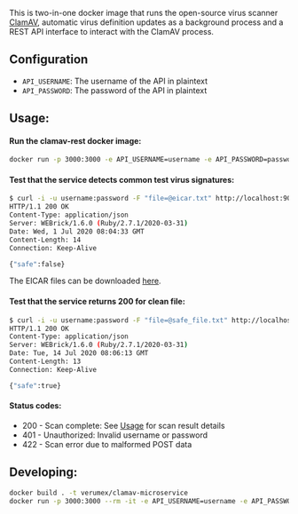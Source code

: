 This is two-in-one docker image that runs the open-source virus scanner
[ClamAV](https://www.clamav.net), automatic virus definition updates as a
background process and a REST API interface to interact with the ClamAV process.

## Configuration

- `API_USERNAME`: The username of the API in plaintext
- `API_PASSWORD`: The password of the API in plaintext

## Usage:

#### Run the clamav-rest docker image:

```bash
docker run -p 3000:3000 -e API_USERNAME=username -e API_PASSWORD=password verumex/clamav-microservice
```

#### Test that the service detects common test virus signatures:

```bash
$ curl -i -u username:password -F "file=@eicar.txt" http://localhost:9000/scan
HTTP/1.1 200 OK
Content-Type: application/json
Server: WEBrick/1.6.0 (Ruby/2.7.1/2020-03-31)
Date: Wed, 1 Jul 2020 08:04:33 GMT
Content-Length: 14
Connection: Keep-Alive

{"safe":false}
```

The EICAR files can be downloaded [here](https://www.eicar.org/?page_id=3950).

#### Test that the service returns 200 for clean file:

```bash
$ curl -i -u username:password -F "file=@safe_file.txt" http://localhost:9000/scan
HTTP/1.1 200 OK
Content-Type: application/json
Server: WEBrick/1.6.0 (Ruby/2.7.1/2020-03-31)
Date: Tue, 14 Jul 2020 08:06:13 GMT
Content-Length: 13
Connection: Keep-Alive

{"safe":true}
```

#### **Status codes:**

- 200 - Scan complete: See [Usage](#usage) for scan result details
- 401 - Unauthorized: Invalid username or password
- 422 - Scan error due to malformed POST data

## Developing:

```bash
docker build . -t verumex/clamav-microservice
docker run -p 3000:3000 --rm -it -e API_USERNAME=username -e API_PASSWORD=password verumex/clamav-microservice
```
